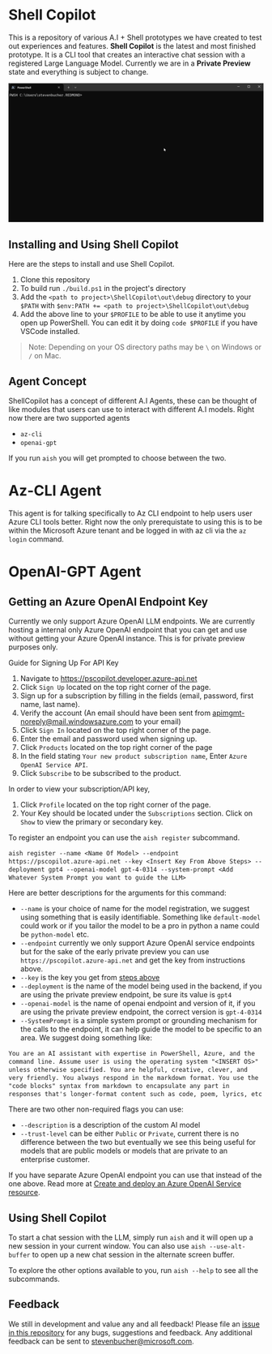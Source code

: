 # Shell Copilot

This is a repository of various A.I + Shell prototypes we have created to test out experiences and
features. **Shell Copilot** is the latest and most finished prototype. It is a CLI tool that creates
an interactive chat session with a registered Large Language Model. Currently we are in a **Private Preview** state and everything is subject to change.

![GIF showing demo of Shell Copilot](./docs/media/ShellCopilotDemo.gif)

## Installing and Using Shell Copilot

Here are the steps to install and use Shell Copilot.
1. Clone this repository
2. To build run `./build.ps1` in the project's directory
3. Add the `<path to project>\ShellCopilot\out\debug` directory to your `$PATH` with `$env:PATH += <path to project>\ShellCopilot\out\debug`
4. Add the above line to your `$PROFILE` to be able to use it anytime you open up PowerShell. You can edit it by doing `code $PROFILE` if you have VSCode installed.

> Note: Depending on your OS directory paths may be `\` on Windows or `/` on Mac.

## Agent Concept

ShellCopilot has a concept of different A.I Agents, these can be thought of like modules that users can use to interact with different A.I models. Right now there are two supported agents
- `az-cli`
- `openai-gpt`

If you run `aish` you will get prompted to choose between the two.

# Az-CLI Agent

This agent is for talking specifically to Az CLI endpoint to help users user Azure CLI tools better. Right now the only prerequistate to using this is to be within the Microsoft Azure tenant and be logged in with az cli via the `az login` command. 

# OpenAI-GPT Agent

## Getting an Azure OpenAI Endpoint Key

Currently we only support Azure OpenAI LLM endpoints. We are currently hosting a internal only Azure
OpenAI endpoint that you can get and use without getting your Azure OpenAI instance. This is for private preview purposes only.

Guide for Signing Up For API Key
1.  Navigate to <https://pscopilot.developer.azure-api.net>
2.  Click `Sign Up` located on the top right corner of the page.
3.  Sign up for a subscription by filling in the fields (email, password, first name, last name).
4.  Verify the account (An email should have been sent from
    <apimgmt-noreply@mail.windowsazure.com> to your email)
5.  Click `Sign In` located on the top right corner of the page.
6.  Enter the email and password used when signing up.
7.  Click `Products` located on the top right corner of the page
8.  In the field stating `Your new product subscription name`, Enter `Azure OpenAI Service API`.
9.  Click `Subscribe` to be subscribed to the product.

In order to view your subscription/API key,
1.  Click `Profile` located on the top right corner of the page.
2.  Your Key should be located under the `Subscriptions` section. Click on `Show` to view the
    primary or secondary key.

To register an endpoint you can use the `aish register` subcommand.

```console
aish register --name <Name Of Model> --endpoint https://pscopilot.azure-api.net --key <Insert Key From Above Steps> --deployment gpt4 --openai-model gpt-4-0314 --system-prompt <Add Whatever System Prompt you want to guide the LLM>
```
Here are better descriptions for the arguments for this command:
- `--name` is your choice of name for the model registration, we suggest using something that is easily identifiable. Something like `default-model` could work or if you tailor the model to be a pro in python a name could be `python-model` etc. 
- `--endpoint` currently we only support Azure OpenAI service endpoints but for the sake of the early private preview you can use `https://pscopilot.azure-api.net` and get the key from instructions above.
- `--key` is the key you get from [steps above](#Getting-an-Azure-OpenAI-Endpoint-key)
- `--deployment` is the name of the model being used in the backend, if you are using the private preview endpoint, be sure its value is `gpt4`
- `--openai-model` is the name of openai endpoint and version of it,  if you are using the private preview endpoint, the correct version is `gpt-4-0314`
- `--SystemPrompt` is a simple system prompt or grounding mechanism for the calls to the endpoint, it can help guide the model to be specific to an area. We suggest doing something like:

```
You are an AI assistant with expertise in PowerShell, Azure, and the command line. Assume user is using the operating system "<INSERT OS>" unless otherwise specified. You are helpful, creative, clever, and very friendly. You always respond in the markdown format. You use the "code blocks" syntax from markdown to encapsulate any part in responses that's longer-format content such as code, poem, lyrics, etc
```

There are two other non-required flags you can use:
- `--description` is a description of the custom AI model
- `--trust-level` can be either `Public` or `Private`, current there is no difference between the two but eventually we see this being useful for models that are public models or models that are private to an enterprise customer.

If you have separate Azure OpenAI endpoint you can use that instead of the one above. Read more at
[Create and deploy an Azure OpenAI Service resource](https://learn.microsoft.com/en-us/azure/ai-services/openai/how-to/create-resource?pivots=ps).

## Using Shell Copilot

To start a chat session with the LLM, simply run `aish` and it will open up a new session in your current window. You can also use `aish --use-alt-buffer` to open up a new chat session in the alternate screen buffer. 

To explore the other options available to you, run `aish --help` to see all the subcommands.

## Feedback

We still in development and value any and all feedback! Please file an [issue in this repository](https://github.com/PowerShell/ShellCopilot/issues) for
any bugs, suggestions and feedback. Any additional feedback can be sent to
stevenbucher@microsoft.com.
